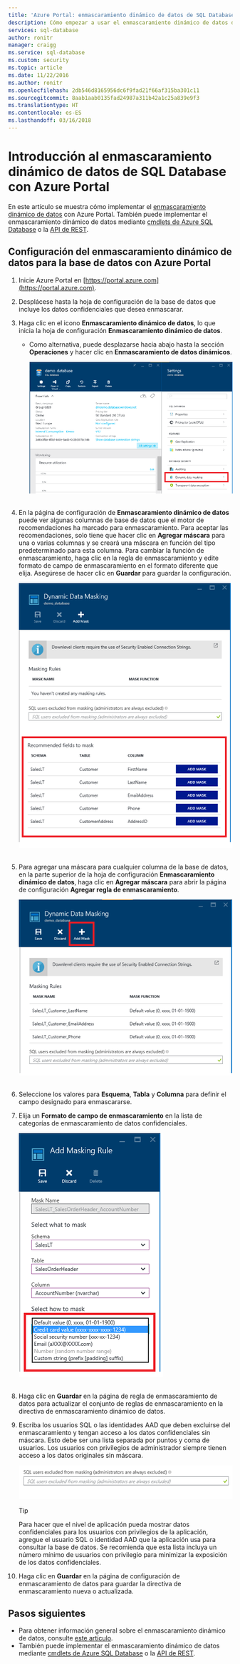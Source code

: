 ```yaml
---
title: 'Azure Portal: enmascaramiento dinámico de datos de SQL Database | Microsoft Docs'
description: Cómo empezar a usar el enmascaramiento dinámico de datos de SQL Database en Azure Portal
services: sql-database
author: ronitr
manager: craigg
ms.service: sql-database
ms.custom: security
ms.topic: article
ms.date: 11/22/2016
ms.author: ronitr
ms.openlocfilehash: 2db546d8165956dc6f9fad21f66af315ba301c11
ms.sourcegitcommit: 8aab1aab0135fad24987a311b42a1c25a839e9f3
ms.translationtype: HT
ms.contentlocale: es-ES
ms.lasthandoff: 03/16/2018
---
```

# <a name="get-started-with-sql-database-dynamic-data-masking-with-the-azure-portal"></a>Introducción al enmascaramiento dinámico de datos de SQL Database con Azure Portal

En este artículo se muestra cómo implementar el [enmascaramiento dinámico de datos](sql-database-dynamic-data-masking-get-started.md) con Azure Portal. También puede implementar el enmascaramiento dinámico de datos mediante [cmdlets de Azure SQL Database](https://msdn.microsoft.com/library/azure/mt574084.aspx) o la [API de REST](https://msdn.microsoft.com/library/dn505719.aspx).


## <a name="set-up-dynamic-data-masking-for-your-database-using-the-azure-portal"></a>Configuración del enmascaramiento dinámico de datos para la base de datos con Azure Portal
1. Inicie Azure Portal en [https://portal.azure.com](https://portal.azure.com).
2. Desplácese hasta la hoja de configuración de la base de datos que incluye los datos confidenciales que desea enmascarar.
3. Haga clic en el icono **Enmascaramiento dinámico de datos**, lo que inicia la hoja de configuración **Enmascaramiento dinámico de datos**.
   
   * Como alternativa, puede desplazarse hacia abajo hasta la sección **Operaciones** y hacer clic en **Enmascaramiento de datos dinámicos**.
     
     ![Panel de navegación](./media/sql-database-dynamic-data-masking-get-started/4_ddm_settings_tile.png)<br/><br/>
4. En la página de configuración de **Enmascaramiento dinámico de datos** puede ver algunas columnas de base de datos que el motor de recomendaciones ha marcado para enmascaramiento. Para aceptar las recomendaciones, solo tiene que hacer clic en **Agregar máscara** para una o varias columnas y se creará una máscara en función del tipo predeterminado para esta columna. Para cambiar la función de enmascaramiento, haga clic en la regla de enmascaramiento y edite formato de campo de enmascaramiento en el formato diferente que elija. Asegúrese de hacer clic en **Guardar** para guardar la configuración.
   
    ![Panel de navegación](./media/sql-database-dynamic-data-masking-get-started/5_ddm_recommendations.png)<br/><br/>
5. Para agregar una máscara para cualquier columna de la base de datos, en la parte superior de la hoja de configuración **Enmascaramiento dinámico de datos**, haga clic en **Agregar máscara** para abrir la página de configuración **Agregar regla de enmascaramiento**.
   
    ![Panel de navegación](./media/sql-database-dynamic-data-masking-get-started/6_ddm_add_mask.png)<br/><br/>
6. Seleccione los valores para **Esquema**, **Tabla** y **Columna** para definir el campo designado para enmascararse.
7. Elija un **Formato de campo de enmascaramiento** en la lista de categorías de enmascaramiento de datos confidenciales.
   
    ![Panel de navegación](./media/sql-database-dynamic-data-masking-get-started/7_ddm_mask_field_format.png)<br/><br/>        
8. Haga clic en **Guardar** en la página de regla de enmascaramiento de datos para actualizar el conjunto de reglas de enmascaramiento en la directiva de enmascaramiento dinámico de datos.
9. Escriba los usuarios SQL o las identidades AAD que deben excluirse del enmascaramiento y tengan acceso a los datos confidenciales sin máscara. Esto debe ser una lista separada por puntos y coma de usuarios. Los usuarios con privilegios de administrador siempre tienen acceso a los datos originales sin máscara.
   
    ![Panel de navegación](./media/sql-database-dynamic-data-masking-get-started/8_ddm_excluded_users.png)
   
   > [!TIP]
   > Para hacer que el nivel de aplicación pueda mostrar datos confidenciales para los usuarios con privilegios de la aplicación, agregue el usuario SQL o identidad AAD que la aplicación usa para consultar la base de datos. Se recomienda que esta lista incluya un número mínimo de usuarios con privilegio para minimizar la exposición de los datos confidenciales.
   > 
   > 
10. Haga clic en **Guardar** en la página de configuración de enmascaramiento de datos para guardar la directiva de enmascaramiento nueva o actualizada.


## <a name="next-steps"></a>Pasos siguientes

* Para obtener información general sobre el enmascaramiento dinámico de datos, consulte [este artículo](sql-database-dynamic-data-masking-get-started.md).
* También puede implementar el enmascaramiento dinámico de datos mediante [cmdlets de Azure SQL Database](https://msdn.microsoft.com/library/azure/mt574084.aspx) o la [API de REST](https://msdn.microsoft.com/library/dn505719.aspx).
